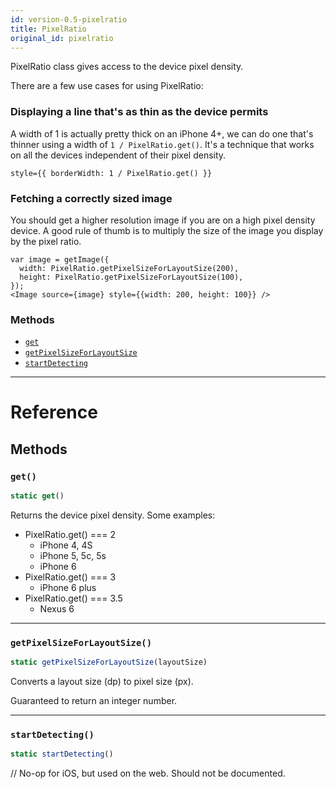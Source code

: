 ```yaml
---
id: version-0.5-pixelratio
title: PixelRatio
original_id: pixelratio
---
```


PixelRatio class gives access to the device pixel density.

There are a few use cases for using PixelRatio:

### Displaying a line that's as thin as the device permits

A width of 1 is actually pretty thick on an iPhone 4+, we can do one that's
thinner using a width of `1 / PixelRatio.get()`. It's a technique that works
on all the devices independent of their pixel density.

```
style={{ borderWidth: 1 / PixelRatio.get() }}
```

### Fetching a correctly sized image

You should get a higher resolution image if you are on a high pixel density
device. A good rule of thumb is to multiply the size of the image you display
by the pixel ratio.

```
var image = getImage({
  width: PixelRatio.getPixelSizeForLayoutSize(200),
  height: PixelRatio.getPixelSizeForLayoutSize(100),
});
<Image source={image} style={{width: 200, height: 100}} />
```


### Methods

- [`get`](pixelratio.md#get)
- [`getPixelSizeForLayoutSize`](pixelratio.md#getpixelsizeforlayoutsize)
- [`startDetecting`](pixelratio.md#startdetecting)




---

# Reference

## Methods

### `get()`

```javascript
static get()
```


Returns the device pixel density. Some examples:

  - PixelRatio.get() === 2
    - iPhone 4, 4S
    - iPhone 5, 5c, 5s
    - iPhone 6
  - PixelRatio.get() === 3
    - iPhone 6 plus
  - PixelRatio.get() === 3.5
    - Nexus 6




---

### `getPixelSizeForLayoutSize()`

```javascript
static getPixelSizeForLayoutSize(layoutSize)
```


Converts a layout size (dp) to pixel size (px).

Guaranteed to return an integer number.




---

### `startDetecting()`

```javascript
static startDetecting()
```

// No-op for iOS, but used on the web. Should not be documented.



